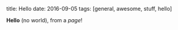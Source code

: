 title: Hello
date: 2016-09-05
tags: [general, awesome, stuff, hello]

**Hello** (no world), from a *page*!